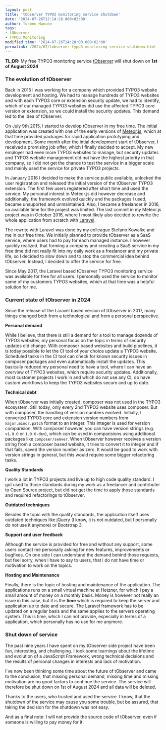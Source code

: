 ```yaml
---
layout: post
title: 'tObserver TYPO3 monitoring service shutdown'
date: '2024-07-26T12:14:28.000+02:00'
author: Torben Hansen
tags:
- tObserver
- TYPO3 Monitoring
modified_time: '2024-07-26T14:28:00.000+02:00'
permalink: /2024/07/tobserver-typo3-monitoring-service-shutdown.html
---
```


**TL;DR:** My free TYPO3 monitoring service [tObserver](https://www.tobserver.com/) will shut down on **1st of August 2024**

### The evolution of tObserver 

Back in 2015 I was working for a company which provided TYPO3 website development and hosting. We had to manage 
hundreds of TYPO3 websites and with each TYPO3 core or extension security update, we had to identify, which of our 
managed TYPO3 websites did use the affected TYPO3 core version or extension, so we could install the security 
updates. This demand led to the idea of tObserver.

On July 9th 2015, I started to develop tObserver in my free time. The initial application was created with one of 
the early versions of [Meteor.js](https://www.meteor.com/), which at that time provided packages for rapid application 
prototyping and development. Some month after the intial development start of tObserver, I received a promising job 
offer, which I finally decided to accept. My new employer had even more TYPO3 websites to manage, but security updates 
and TYPO3 website management did not have the highest priority in that company, so I did not get the chance to test
the service in a bigger scale and mainly used the service for private TYPO3 projects. 

In January 2016 I decided to make the service public available, unlocked the user registration and released the 
initial version of the tObserver TYPO3 extension. The first few users registered after short time and used the 
service. My personal interest in Meteor.js did however decrease and additionally, the framework evolved quickly
and the packages I used, became unsuported and unmaintained. Also, I became a freelancer in 2016, so available
time for the project was limited. The last commit in my Meteor.js project was in October 2016, where I most likely 
also decided to rewrite the whole application from scratch with [Laravel](https://laravel.com/).

The rewrite with Laravel was done by my colleague Stefano Kowalke and me in our free time. We initially planned to 
provide tObserver as a SaaS service, where users had to pay for each managed instance. I however quickly realized,
that forming a company and creating a SaaS service in my free time did not really fit into my daily work as a 
freelancer and my private life, so I decided to slow down and to stop the commercial idea behind tObserver. Instead,
I decided to offer the service for free. 

Since May 2017, the Laravel based tObserver TYPO3 monitoring service was available for free for all users. I personally
used the service to monitor some of my customers TYPO3 websites, which at that time was a helpful solution for me.

### Current state of tObserver in 2024

Since the release of the Laravel based version of tObserver in 2017, many things changed both from a technological and 
from a personal perspective. 

**Personal demand**

While I believe, that there is still a demand for a tool to manage dozends of TYPO3 websites, my personal focus on the
topic in terms of security updates did change. With composer based websites and build pipelines, it is today possible
to let the CI tool of your choice update a TYPO3 website. Scheduled tasks in the CI tool can check for known 
security issues in composer packages and even automatically install the updates. This basically reduced my personal 
need to have a tool, where I can have an overview of TYPO3 websites, which require security updates. Additionally, 
most customer projects I work in and which do not use any CI, do have custom workflows to keep the TYPO3 websites 
secure and up to date. 

**Technical debt**

When tObserver was initially created, composer was not used in the TYPO3 ecosystem. Still today, only every 2nd TYPO3 
website uses composer. But with composer, the handling of version numbers evolved. Initially, I converted TYPO3 core 
and extension version numbers from `major.minor.patch` format to an integer. This integer is used for version 
comparision. With composer however, you can have version strings (e.g. `v1.0.0` or `1.0.0-dev`), which can be used 
in comparisions using additional packages like `composer/semver`. When tObserver however receives a version string
from a composer based website, it tries to convert it to integer and if that fails, saved the version number as zero. 
It would be good to work with version strings in general, but this would require some bigger refactoring tasks.

**Quality Standards**

I work a lot in TYPO3 projects and live up to high code quality standard. I got used to those standards during my
work as a freelancer and contributer to Open Source project, but did not get the time to apply those standards
and required refactorings to tObserver. 

**Outdated techniques**

Besides the topic with the quality standards, the application itself uses outdated techniques like jQuery (I know,
it is not outdated, but I personally do not use it anymore) or Bootstrap 3. 

**Support and user feedback**

Although the service is provided for free and without any support, some users contact me personally asking for new
features, improvements or bugfixes. On one side I can understand the demand behind those requests, but feel sorry, 
when I have to say to users, that I do not have time or motivation to work on the topics. 

**Hosting and Maintenance**

Finally, there is the topic of hosting and maintenance of the application. The applications runs on a small virtual 
machine at Hetzner, for which I pay a small amount of money on a monthly basis. Money is however not really an issue
in this case, but it is the **time** which is required to keep the server and application up to date and secure. The 
Laravel framework has to be updated on a regular basis and the same applies to the servers operating system. This 
is time, which I can not provide, especially in terms of a application, which personally has no use for me anymore.

### Shut down of service 

The past nine years I have spent on my tObserver side project have been fun, interesting, and challenging. I took some
learnings about the lifetime and evolution of a JavaScript Framework, wrong technical decisions and the results of 
personal changes in interests and lack of motivation.

I`ve now been thinking some time about the future of tObserver and came to the conclusion, that missing personal demand, 
missing time and missing motivation are no good factors to continue the service. The service will therefore be shut down 
on 1st of August 2024 and all data will be deleted.

Thanks to the users, who trusted and used the service. I know, that the shutdown of the service may cause you some 
trouble, but be assured, that taking the decision for the shutdown was not easy.

And as a final note: I will not provide the source code of tObserver, even if someone is willing to pay money for it.  
